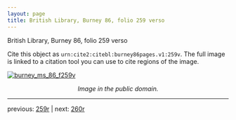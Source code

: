 ```yaml
---
layout: page
title: British Library, Burney 86, folio 259 verso
---
```


British Library, Burney 86, folio 259 verso

Cite this object as `urn:cite2:citebl:burney86pages.v1:259v`.  The full image is linked to a citation tool you can use to cite regions of the image.

[![burney_ms_86_f259v](http://www.homermultitext.org/iipsrv?IIIF=/project/homer/pyramidal/deepzoom/citebl/burney86imgs/v1/burney_ms_86_f259v.tif/full/800,/0/default.jpg)](http://www.homermultitext.org/ict2/?urn=urn:cite2:citebl:burney86imgs.v1:burney_ms_86_f259v) 

<p style="text-align: center; font-style: italic;">Image in the public domain.</p>

---

previous: [259r](../259r/) | next: [260r](../260r/)